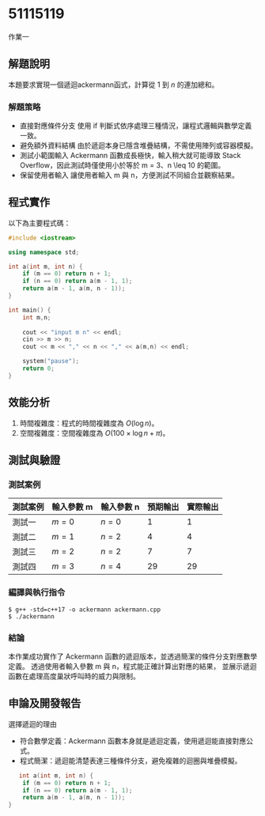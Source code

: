 # 51115119

作業一

## 解題說明

本題要求實現一個遞迴ackermann函式，計算從 $1$ 到 $n$ 的連加總和。

### 解題策略

- 直接對應條件分支
使用 if 判斷式依序處理三種情況，讓程式邏輯與數學定義一致。
- 避免額外資料結構
由於遞迴本身已隱含堆疊結構，不需使用陣列或容器模擬。
- 測試小範圍輸入
Ackermann 函數成長極快，輸入稍大就可能導致 Stack Overflow，因此測試時僅使用小於等於 m = 3、n \leq 10 的範圍。
- 保留使用者輸入
讓使用者輸入 m 與 n，方便測試不同組合並觀察結果。


## 程式實作

以下為主要程式碼：

```cpp
#include <iostream>

using namespace std;

int a(int m, int n) {
    if (m == 0) return n + 1;
    if (n == 0) return a(m - 1, 1);
    return a(m - 1, a(m, n - 1));
}

int main() {
    int m,n;
    
    cout << "input m n" << endl;
    cin >> m >> n;
    cout << m << "," << n << "," << a(m,n) << endl;

    system("pause");
    return 0;
}
```

## 效能分析

1. 時間複雜度：程式的時間複雜度為 $O(\log n)$。
2. 空間複雜度：空間複雜度為 $O(100\times \log n + \pi)$。

## 測試與驗證

### 測試案例

| 測試案例 | 輸入參數 m | 輸入參數 n | 預期輸出 | 實際輸出 |
|----------|--------------|---------|----------|---------|
| 測試一   | $m = 0$      | $n = 0$  | 1        |1       |
| 測試二   | $m = 1$      | $n = 2$ | 4        |4         |
| 測試三   | $m = 2$      |$n = 2$ | 7        | 7         |
| 測試四   | $m = 3$      | $n = 4$  |29       |29        |

### 編譯與執行指令

```shell
$ g++ -std=c++17 -o ackermann ackermann.cpp
$ ./ackermann

```

### 結論

本作業成功實作了 Ackermann 函數的遞迴版本，並透過簡潔的條件分支對應數學定義。
透過使用者輸入參數 m 與 n，程式能正確計算出對應的結果，
並展示遞迴函數在處理高度巢狀呼叫時的威力與限制。


## 申論及開發報告

選擇遞迴的理由
- 符合數學定義：Ackermann 函數本身就是遞迴定義，使用遞迴能直接對應公式。
- 程式簡潔：遞迴能清楚表達三種條件分支，避免複雜的迴圈與堆疊模擬。
```cpp
   int a(int m, int n) {
    if (m == 0) return n + 1;
    if (n == 0) return a(m - 1, 1);
    return a(m - 1, a(m, n - 1));
}
```
